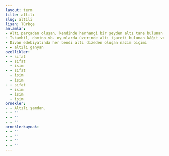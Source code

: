 ```yaml
---
layout: term
title: altılı
slug: altili
lisan: Türkçe
anlamlar:
- Altı parçadan oluşan, kendinde herhangi bir şeyden altı tane bulunan
- İskambil, domino vb. oyunlarda üzerinde altı işareti bulunan kâğıt veya pul
- Divan edebiyatında her bendi altı dizeden oluşan nazım biçimi
- ► altılı ganyan
ozellikler:
- - sıfat
- - sıfat
  - isim
- - sıfat
  - isim
  - isim
- - sıfat
  - isim
  - isim
  - isim
ornekler:
- - Altılı şamdan.
- - ''
- - ''
- - ''
orneklerkaynak:
- - ''
- - ''
- - ''
- - ''
---
```

